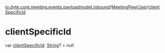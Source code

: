 [io.dyte.core.meeting.events.payloadmodel.inbound](../index.md)/[MeetingPeerUser](index.md)/[clientSpecificId](client-specific-id.md)

# clientSpecificId


var [clientSpecificId](client-specific-id.md): [String](https://kotlinlang.org/api/latest/jvm/stdlib/kotlin/-string/index.html)? = null
